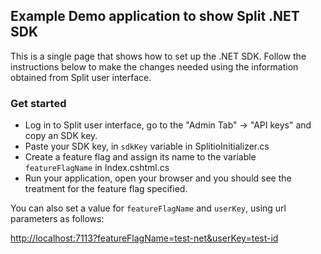 ## Example Demo application to show Split .NET SDK

This is a single page that shows how to set up the .NET SDK. Follow the instructions below to make the changes 
needed using the information obtained from Split user interface.

### Get started

 * Log in to Split user interface, go to the "Admin Tab" -> "API keys" and copy an SDK key.
 * Paste your SDK key, in `sdkKey` variable in SplitioInitializer.cs
 * Create a feature flag and assign its name to the variable `featureFlagName` in Index.cshtml.cs
 * Run your application, open your browser and you should see the treatment for the feature flag specified.
 
 You can also set a value for `featureFlagName` and `userKey`, using url parameters as follows:
 
 [http://localhost:7113?featureFlagName=test-net&userKey=test-id](http://localhost:7113?featureFlagName=test-net&userKey=test-id)